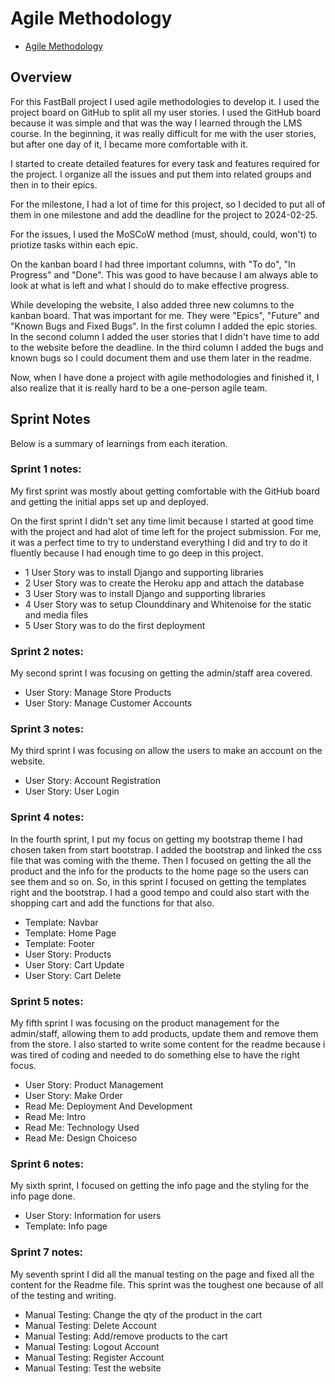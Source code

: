 # Agile Methodology
* [Agile Methodology](#agile-methodology)

## Overview

For this FastBall project I used agile methodologies to develop it. I used the project board on GitHub to split all my user stories. I used the GitHub board because it was simple and that was the way I learned through the LMS course. In the beginning, it was really difficult for me with the user stories, but after one day of it, I became more comfortable with it.

I started to create detailed features for every task and features required for the project. I organize all the issues and put them into related groups and then in to their epics.

For the milestone, I had a lot of time for this project, so I decided to put all of them in one milestone and add the deadline for the project to 2024-02-25.

For the issues, I used the MoSCoW method (must, should, could, won't) to priotize tasks within each epic.

On the kanban board I had three important columns, with "To do", "In Progress" and "Done". This was good to have because I am always able to look at what is left and what I should do to make effective progress.

While developing the website, I also added three new columns to the kanban board. That was important for me. They were "Epics", "Future" and "Known Bugs and Fixed Bugs". In the first column I added the epic stories. In the second column I added the user stories that I didn't have time to add to the website before the deadline. In the third column I added the bugs and known bugs so I could document them and use them later in the readme.

Now, when I have done a project with agile methodologies and finished it, I also realize that it is really hard to be a one-person agile team.

## Sprint Notes

Below is a summary of learnings from each iteration.

### Sprint 1 notes:

My first sprint was mostly about getting comfortable with the GitHub board and getting the initial apps set up and deployed.

On the first sprint I didn't set any time limit because I started at good time with the project and had alot of time left for the project submission. For me, it was a perfect time to try to understand everything I did and try to do it fluently because I had enough time to go deep in this project.

* 1 User Story was to install Django and supporting libraries
* 2 User Story was to create the Heroku app and attach the database
* 3 User Story was to install Django and supporting libraries
* 4 User Story was to setup Clounddinary and Whitenoise for the static and media files
* 5 User Story was to do the first deployment

### Sprint 2 notes:

My second sprint I was focusing on getting the admin/staff area covered.

* User Story: Manage Store Products
* User Story: Manage Customer Accounts

### Sprint 3 notes:

My third sprint I was focusing on allow the users to make an account on the website.

* User Story: Account Registration
* User Story: User Login

### Sprint 4 notes:

In the fourth sprint, I put my focus on getting my bootstrap theme I had chosen taken from start bootstrap. I added the bootstrap and linked the css file that was coming with the theme. Then I focused on getting the all the product and the info for the products to the home page so the users can see them and so on. So, in this sprint I focused on getting the templates right and the bootstrap. I had a good tempo and could also start with the shopping cart and add the functions for that also. 

* Template: Navbar
* Template: Home Page
* Template: Footer
* User Story: Products
* User Story: Cart Update
* User Story: Cart Delete

### Sprint 5 notes:

My fifth sprint I was focusing on the product management for the admin/staff, allowing them to add products, update them and remove them from the store. I also started to write some content for the readme because i was tired of coding and needed to do something else to have the right focus.

* User Story: Product Management
* User Story: Make Order
* Read Me: Deployment And Development
* Read Me: Intro
* Read Me: Technology Used
* Read Me: Design Choiceso

### Sprint 6 notes:

My sixth sprint, I focused on getting the info page and the styling for the info page done.

* User Story: Information for users
* Template: Info page

### Sprint 7 notes:

My seventh sprint I did all the manual testing on the page and fixed all the content for the Readme file.
This sprint was the toughest one because of all of the testing and writing.

* Manual Testing: Change the qty of the product in the cart
* Manual Testing: Delete Account
* Manual Testing: Add/remove products to the cart
* Manual Testing: Logout Account
* Manual Testing: Register Account
* Manual Testing: Test the website